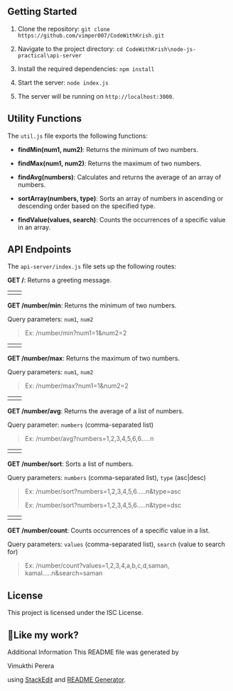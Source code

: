 ## Getting Started

  

1. Clone the repository: `git clone https://github.com/vimper007/CodeWithKrish.git`

2. Navigate to the project directory: `cd CodeWithKrish\node-js-practical\api-server`

3. Install the required dependencies: `npm install`

4. Start the server: `node index.js`

5. The server will be running on `http://localhost:3000`.

## Utility Functions

The `util.js` file exports the following functions:

-  **findMin(num1, num2)**: Returns the minimum of two numbers.

-  **findMax(num1, num2)**: Returns the maximum of two numbers.

-  **findAvg(numbers)**: Calculates and returns the average of an array of numbers.

-  **sortArray(numbers, type)**: Sorts an array of numbers in ascending or descending order based on the specified type.

-  **findValue(values, search)**: Counts the occurrences of a specific value in an array.

  

## API Endpoints

  

The `api-server/index.js` file sets up the following routes:

  

**GET /**: Returns a greeting message.

  
|  |  |
|--|--|
|  |  |


**GET /number/min**: Returns the minimum of two numbers.

Query parameters: `num1`, `num2`

> Ex: /number/min?num1=1&num2=2

 
|  |  |
|--|--|
|  |  |

**GET /number/max**: Returns the maximum of two numbers.

Query parameters: `num1`, `num2`

> Ex: /number/max?num1=1&num2=2


|  |  |
|--|--|
|  |  |

**GET /number/avg**: Returns the average of a list of numbers.

Query parameter: `numbers` (comma-separated list)

> Ex: /number/avg?numbers=1,2,3,4,5,6,6.....n

|  |  |
|--|--|
|  |  |


**GET /number/sort**: Sorts a list of numbers.

Query parameters: `numbers` (comma-separated list), `type` (asc|desc)

> Ex: /number/sort?numbers=1,2,3,4,5,6.....n&type=asc
> 
> Ex: /number/sort?numbers=1,2,3,4,5,6.....n&type=dsc

|  |  |
|--|--|
|  |  |


**GET /number/count**: Counts occurrences of a specific value in a list.

Query parameters: `values` (comma-separated list), `search` (value to search for)

> Ex: /number/count?values=1,2,3,4,a,b,c,d,saman,
> kamal.....n&search=saman


  

## License
This project is licensed under the ISC License.


## 💖Like my work?

Additional Information This README file was generated by 

Vimukthi Perera

 using [StackEdit]([https://stackedit.io/app#](https://stackedit.io/app#)) and [README Generator]([https://readme-gen.vercel.app/app](https://readme-gen.vercel.app/app)).

